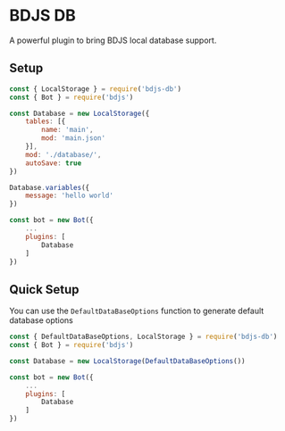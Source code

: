 # BDJS DB
A powerful plugin to bring BDJS local database support.

## Setup
```js
const { LocalStorage } = require('bdjs-db')
const { Bot } = require('bdjs')

const Database = new LocalStorage({
    tables: [{
        name: 'main',
        mod: 'main.json'
    }],
    mod: './database/',
    autoSave: true
})

Database.variables({
    message: 'hello world'
})

const bot = new Bot({
    ...
    plugins: [
        Database
    ]
})
```

## Quick Setup
You can use the `DefaultDataBaseOptions` function to generate default database options
```js
const { DefaultDataBaseOptions, LocalStorage } = require('bdjs-db')
const { Bot } = require('bdjs')

const Database = new LocalStorage(DefaultDataBaseOptions())

const bot = new Bot({
    ...
    plugins: [
        Database
    ]
})
```